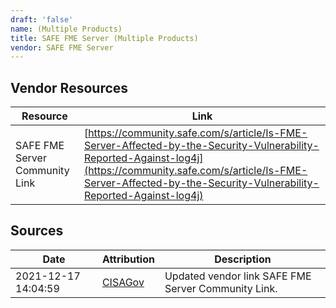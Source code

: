 ```yaml
---
draft: 'false'
name: (Multiple Products)
title: SAFE FME Server (Multiple Products)
vendor: SAFE FME Server
---
```


## Vendor Resources
| Resource | Link |
| --- | --- |
| SAFE FME Server Community Link | [https://community.safe.com/s/article/Is-FME-Server-Affected-by-the-Security-Vulnerability-Reported-Against-log4j](https://community.safe.com/s/article/Is-FME-Server-Affected-by-the-Security-Vulnerability-Reported-Against-log4j) |



## Sources
| Date | Attribution | Description |
| --- | --- | --- |
| 2021-12-17 14:04:59 | [CISAGov](https://raw.githubusercontent.com/cisagov/log4j-affected-db/develop/README.md) | Updated vendor link SAFE FME Server Community Link.  |
